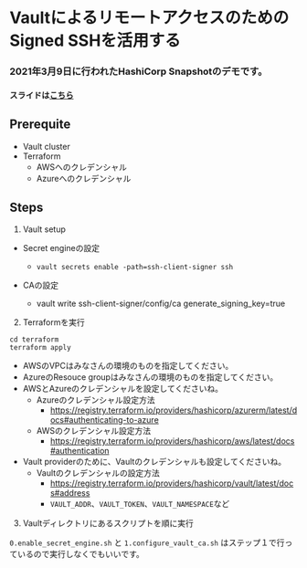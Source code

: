 # VaultによるリモートアクセスのためのSigned SSHを活用する


### 2021年3月9日に行われたHashiCorp Snapshotのデモです。 

#### スライドは[こちら](https://docs.google.com/presentation/d/1Lfovi1_jDxWD71_BLK9FZT4KhCyM-hPVSU5M-xHW28I/edit?usp=sharing)

## Prerequite

- Vault cluster
- Terraform
  - AWSへのクレデンシャル
  - Azureへのクレデンシャル

## Steps

1. Vault setup

* Secret engineの設定
  * `vault secrets enable -path=ssh-client-signer ssh `

* CAの設定
  * vault write ssh-client-signer/config/ca generate_signing_key=true 


2. Terraformを実行

```shell
cd terraform
terraform apply
```

* AWSのVPCはみなさんの環境のものを指定してください。
* AzureのResouce groupはみなさんの環境のものを指定してください。
* AWSとAzureのクレデンシャルを設定してくださいね。
  * Azureのクレデンシャル設定方法
    * https://registry.terraform.io/providers/hashicorp/azurerm/latest/docs#authenticating-to-azure
  * AWSのクレデンシャル設定方法
    * https://registry.terraform.io/providers/hashicorp/aws/latest/docs#authentication
* Vault providerのために、Vaultのクレデンシャルも設定してくださいね。
    * Vaultのクレデンシャルの設定方法
      * https://registry.terraform.io/providers/hashicorp/vault/latest/docs#address
      * `VAULT_ADDR`、`VAULT_TOKEN`、`VAULT_NAMESPACE`など

3. Vaultディレクトリにあるスクリプトを順に実行

`0.enable_secret_engine.sh` と `1.configure_vault_ca.sh` はステップ１で行っているので実行しなくでもいいです。







